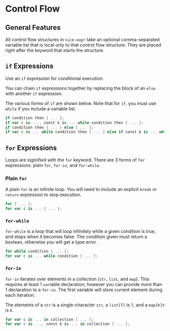# Control Flow

## General Features

All control flow structures in `nice-expr` take an optional comma-separated variable list
that is local only to that control flow structure.
They are placed right after the keyword that starts the structure.

## `if` Expressions

Use an `if` expression for conditional execution.

You can chain `if` expressions together by replacing the block of an `else` with another `if` expression.

The various forms of `if` are shown below.
Note that for `if`, you must use `while` if you include a variable list.

```swift
if condition then { ... };
if var c is ..., const k is ... while condition then { ... };
if condition then { ... } else { ... };
if var c is ... while condition then { ... } else if const k is ... while condition then { ... } else { ... };
```

## `for` Expressions

Loops are siginified with the `for` keyword. There are 3 forms of `for` expressions: plain `for`, `for-in`, and `for-while`.

### Plain `for`

A plain `for` is an infinite loop.
You will need to include an explicit `break` or `return` expression to stop execution.

```swift
for { ... };
for var c is ... { ... };
```

### `for-while`

`for-while` is a loop that will loop infinitely while a given condition is true,
and stops when it becomes false.
The condition given must return a boolean, otherwise you will get a type error.

```swift
for while condition { ... };
for var c is ... while condition { ... };
```

### `for-in`

`for-in` iterates over elements in a collection (`str`, `list`, and `map`).
This requires at least 1 `var`iable declaration;
however you can provide more than 1 declaration to a `for-in`.
The first variable will store current element during each iteration.

The elements of a `str` is a single-character `str`, a `list[T]` is `T`, and a `map[K]V` is `K`.

```swift
for var c is ... in collection { ... };
for var c is ..., const k is ... in collection { ... };
```
